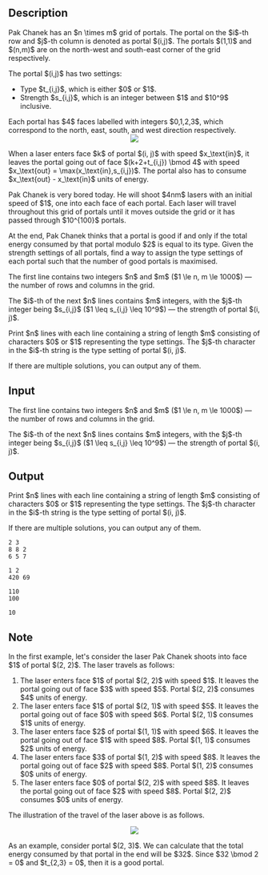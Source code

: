 ## Description

<div><p>Pak Chanek has an $n \times m$ grid of portals. The portal on the $i$-th row and $j$-th column is denoted as portal $(i,j)$. The portals $(1,1)$ and $(n,m)$ are on the north-west and south-east corner of the grid respectively.</p><p>The portal $(i,j)$ has two settings:</p><ul> <li> <span class="tex-font-style-bf">Type</span> $t_{i,j}$, which is either $0$ or $1$. </li><li> <span class="tex-font-style-bf">Strength</span> $s_{i,j}$, which is an integer between $1$ and $10^9$ inclusive. </li></ul> Each portal has $4$ faces labelled with integers $0,1,2,3$, which correspond to the north, east, south, and west direction respectively.<center> <img class="tex-graphics" src="file://jIgKSLBB.png" style="max-width: 100.0%;max-height: 100.0%;"> </center><p>When a laser enters face $k$ of portal $(i, j)$ with speed $x_\text{in}$, it leaves the portal going out of face $(k+2+t_{i,j}) \bmod 4$ with speed $x_\text{out} = \max(x_\text{in},s_{i,j})$. The portal also has to consume $x_\text{out} - x_\text{in}$ units of <span class="tex-font-style-bf">energy</span>. </p><p>Pak Chanek is very bored today. He will shoot $4nm$ lasers with an initial speed of $1$, one into each face of each portal. Each laser will travel throughout this grid of portals until it moves outside the grid or it has passed through $10^{100}$ portals.</p><p>At the end, Pak Chanek thinks that a portal is <span class="tex-font-style-bf">good</span> if and only if the total energy consumed by that portal modulo $2$ is equal to its type. Given the strength settings of all portals, find a way to assign the type settings of each portal such that the number of good portals is maximised.</p></div><div class="input-specification"><p>The first line contains two integers $n$ and $m$ ($1 \le n, m \le 1000$) — the number of rows and columns in the grid.</p><p>The $i$-th of the next $n$ lines contains $m$ integers, with the $j$-th integer being $s_{i,j}$ ($1 \leq s_{i,j} \leq 10^9$) — the strength of portal $(i, j)$.</p></div><div class="output-specification"><p>Print $n$ lines with each line containing a string of length $m$ consisting of characters $0$ or $1$ representing the type settings. The $j$-th character in the $i$-th string is the type setting of portal $(i, j)$.</p><p>If there are multiple solutions, you can output any of them. </p></div>

## Input

<p>The first line contains two integers $n$ and $m$ ($1 \le n, m \le 1000$) — the number of rows and columns in the grid.</p><p>The $i$-th of the next $n$ lines contains $m$ integers, with the $j$-th integer being $s_{i,j}$ ($1 \leq s_{i,j} \leq 10^9$) — the strength of portal $(i, j)$.</p>

## Output

<p>Print $n$ lines with each line containing a string of length $m$ consisting of characters $0$ or $1$ representing the type settings. The $j$-th character in the $i$-th string is the type setting of portal $(i, j)$.</p><p>If there are multiple solutions, you can output any of them. </p>





```input1
2 3
8 8 2
6 5 7
```




```input2
1 2
420 69
```




```output1
110
100
```




```output2
10
```



## Note

<p>In the first example, let's consider the laser Pak Chanek shoots into face $1$ of portal $(2, 2)$. The laser travels as follows: </p><ol> <li> The laser enters face $1$ of portal $(2, 2)$ with speed $1$. It leaves the portal going out of face $3$ with speed $5$. Portal $(2, 2)$ consumes $4$ units of energy. </li><li> The laser enters face $1$ of portal $(2, 1)$ with speed $5$. It leaves the portal going out of face $0$ with speed $6$. Portal $(2, 1)$ consumes $1$ units of energy. </li><li> The laser enters face $2$ of portal $(1, 1)$ with speed $6$. It leaves the portal going out of face $1$ with speed $8$. Portal $(1, 1)$ consumes $2$ units of energy. </li><li> The laser enters face $3$ of portal $(1, 2)$ with speed $8$. It leaves the portal going out of face $2$ with speed $8$. Portal $(1, 2)$ consumes $0$ units of energy. </li><li> The laser enters face $0$ of portal $(2, 2)$ with speed $8$. It leaves the portal going out of face $2$ with speed $8$. Portal $(2, 2)$ consumes $0$ units of energy. </li></ol><p>The illustration of the travel of the laser above is as follows.</p><center> <img class="tex-graphics" src="file://s33VXmE0.png" style="max-width: 100.0%;max-height: 100.0%;"> </center><p>As an example, consider portal $(2, 3)$. We can calculate that the total energy consumed by that portal in the end will be $32$. Since $32 \bmod 2 = 0$ and $t_{2,3} = 0$, then it is a good portal.</p>
